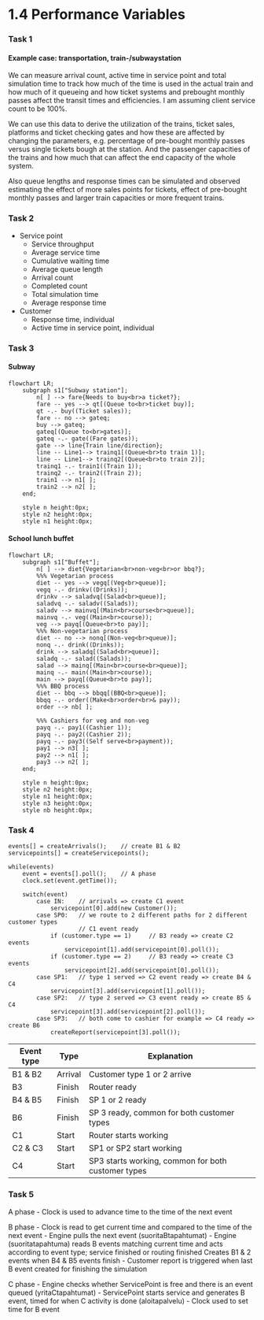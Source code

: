 # 1.4 Performance Variables


### Task 1


#### Example case: transportation, train-/subwaystation

We can measure arrival count, active time in service point and total simulation time to track
    how much of the time is used in the actual train and how much of it queueing and how ticket systems
    and prebought monthly passes affect the transit times and efficiencies. I am assuming client
    service count to be 100%.

We can use this data to derive the utilization of the trains, ticket sales, platforms and ticket
    checking gates and how these are affected by changing the parameters, e.g. percentage of pre-bought
    monthly passes versus single tickets bough at the station. And the passenger capacities of the
    trains and how much that can affect the end capacity of the whole system.

Also queue lengths and response times can be simulated and observed estimating the effect of more sales
    points for tickets, effect of pre-bought monthly passes and larger train capacities or more
    frequent trains.



### Task 2


- Service point
    - Service throughput
    - Average service time
    - Cumulative waiting time
    - Average queue length
    - Arrival count
    - Completed count
    - Total simulation time
    - Average response time
- Customer
    - Response time, individual
    - Active time in service point, individual



### Task 3


#### Subway

```mermaid
flowchart LR;
    subgraph s1["Subway station"];
        n[ ] --> fare{Needs to buy<br>a ticket?};
        fare -- yes --> qt[(Queue to<br>ticket buy)];
        qt -.- buy((Ticket sales));
        fare -- no --> gateq;
        buy --> gateq;
        gateq[(Queue to<br>gates)];
        gateq -.- gate((Fare gates));
        gate --> line{Train line/direction};
        line -- Line1--> trainq1[(Queue<br>to train 1)];
        line -- Line1--> trainq2[(Queue<br>to train 2)];
        trainq1 -.- train1((Train 1));
        trainq2 -.- train2((Train 2));
        train1 --> n1[ ];
        train2 --> n2[ ];
    end;

    style n height:0px;
    style n2 height:0px;
    style n1 height:0px;
```


#### School lunch buffet

```mermaid
flowchart LR;
    subgraph s1["Buffet"];
        n[ ] --> diet{Vegetarian<br>non-veg<br>or bbq?};
        %%% Vegetarian process
        diet -- yes --> vegq[(Veg<br>queue)];
        vegq -.- drinkv((Drinks));
        drinkv --> saladvq[(Salad<br>queue)];
        saladvq -.- saladv((Salads));
        saladv --> mainvq[(Main<br>course<br>queue)];
        mainvq -.- veg((Main<br>course));
        veg --> payq[(Queue<br>to pay)];
        %%% Non-vegetarian process
        diet -- no --> nonq[(Non-veg<br>queue)];
        nonq -.- drink((Drinks));
        drink --> saladq[(Salad<br>queue)];
        saladq -.- salad((Salads));
        salad --> mainq[(Main<br>course<br>queue)];
        mainq -.- main((Main<br>course));
        main --> payq[(Queue<br>to pay)];
        %%% BBQ process
        diet -- bbq --> bbqq[(BBQ<br>queue)];
        bbqq -.- order((Make<br>order<br>& pay));
        order --> nb[ ];
        
        %%% Cashiers for veg and non-veg
        payq -.- pay1((Cashier 1));
        payq -.- pay2((Cashier 2));
        payq -.- pay3((Self serve<br>payment));
        pay1 --> n3[ ];
        pay2 --> n1[ ];
        pay3 --> n2[ ];
    end;

    style n height:0px;
    style n2 height:0px;
    style n1 height:0px;
    style n3 height:0px;
    style nb height:0px;
```



### Task 4


```
events[] = createArrivals();    // create B1 & B2
servicepoints[] = createServicepoints();

while(events)
    event = events[].poll();    // A phase
    clock.set(event.getTime());

    switch(event)
        case IN:    // arrivals => create C1 event
            servicepoint[0].add(new Customer());
        case SP0:   // we route to 2 different paths for 2 different customer types
                    // C1 event ready
            if (customer.type == 1)     // B3 ready => create C2 events
                servicepoint[1].add(servicepoint[0].poll());
            if (customer.type == 2)     // B3 ready => create C3 events
                servicepoint[2].add(servicepoint[0].poll());
        case SP1:   // type 1 served => C2 event ready => create B4 & C4
            servicepoint[3].add(servicepoint[1].poll());
        case SP2:   // type 2 served => C3 event ready => create B5 & C4
            servicepoint[3].add(servicepoint[2].poll());
        case SP3:   // both come to cashier for example => C4 ready => create B6
            createReport(servicepoint[3].poll());
```

| Event type | Type    | Explanation |
|------------|---------|-------------|
| B1 & B2    | Arrival | Customer type 1 or 2 arrive |
| B3         | Finish  | Router ready |
| B4 & B5    | Finish  | SP 1 or 2 ready |
| B6         | Finish  | SP 3 ready, common for both customer types |
| C1         | Start   | Router starts working |
| C2 & C3    | Start   | SP1 or SP2 start working |
| C4         | Start   | SP3 starts working, common for both customer types |



### Task 5

A phase
    - Clock is used to advance time to the time of the next event

B phase
    - Clock is read to get current time and compared to the time of the next event
    - Engine pulls the next event (suoritaBtapahtumat)
    - Engine (suoritatapahtuma) reads B events matching current time and acts according to event type;
        service finished or routing finished
        Creates B1 & 2 events when B4 & B5 events finish
    - Customer report is triggered when last B event created for finishing the simulation

C phase
    - Engine checks whether ServicePoint is free and there is an event queued (yritaCtapahtumat)
    - ServicePoint starts service and generates B event, timed for when C activity is done (aloitapalvelu)
    - Clock used to set time for B event


